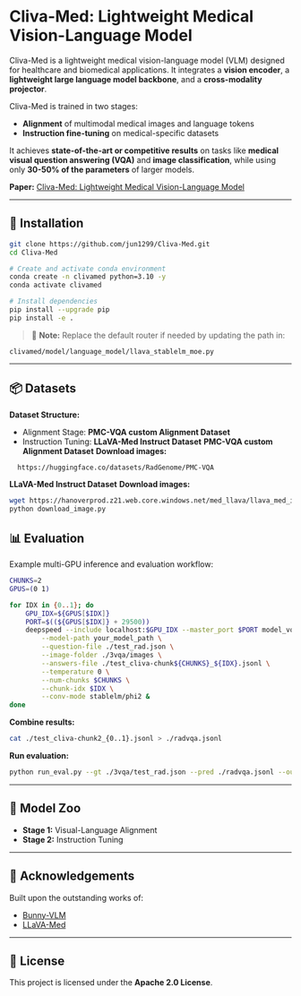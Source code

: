 # Cliva-Med: Lightweight Medical Vision-Language Model

Cliva-Med is a lightweight medical vision-language model (VLM) designed for healthcare and biomedical applications. It integrates a **vision encoder**, a **lightweight large language model backbone**, and a **cross-modality projector**.

Cliva-Med is trained in two stages:
- **Alignment** of multimodal medical images and language tokens
- **Instruction fine-tuning** on medical-specific datasets

It achieves **state-of-the-art or competitive results** on tasks like **medical visual question answering (VQA)** and **image classification**, while using only **30-50% of the parameters** of larger models.

**Paper:** [Cliva-Med: Lightweight Medical Vision-Language Model](https://github.com/jun1299/Cliva-Med)

---

## 🔧 Installation

```bash
git clone https://github.com/jun1299/Cliva-Med.git
cd Cliva-Med

# Create and activate conda environment
conda create -n clivamed python=3.10 -y
conda activate clivamed

# Install dependencies
pip install --upgrade pip
pip install -e .

```

> 📌 **Note:** Replace the default router if needed by updating the path in:
```
clivamed/model/language_model/llava_stablelm_moe.py
```

---

## 📦 Datasets

**Dataset Structure:**
- Alignment Stage: **PMC-VQA custom Alignment Dataset**
- Instruction Tuning: **LLaVA-Med Instruct Dataset**
**PMC-VQA custom Alignment Dataset**
  **Download images:**
```bash
  https://huggingface.co/datasets/RadGenome/PMC-VQA
```

**LLaVA-Med Instruct Dataset**
**Download images:**
```bash
wget https://hanoverprod.z21.web.core.windows.net/med_llava/llava_med_image_urls.jsonl
python download_image.py
```


## 📊 Evaluation

Example multi-GPU inference and evaluation workflow:

```bash
CHUNKS=2
GPUS=(0 1)

for IDX in {0..1}; do
    GPU_IDX=${GPUS[$IDX]}
    PORT=$((${GPUS[$IDX]} + 29500))
    deepspeed --include localhost:$GPU_IDX --master_port $PORT model_vqa_med.py \
        --model-path your_model_path \
        --question-file ./test_rad.json \
        --image-folder ./3vqa/images \
        --answers-file ./test_cliva-chunk${CHUNKS}_${IDX}.jsonl \
        --temperature 0 \
        --num-chunks $CHUNKS \
        --chunk-idx $IDX \
        --conv-mode stablelm/phi2 &
done
```

**Combine results:**
```bash
cat ./test_cliva-chunk2_{0..1}.jsonl > ./radvqa.jsonl
```

**Run evaluation:**
```bash
python run_eval.py --gt ./3vqa/test_rad.json --pred ./radvqa.jsonl --output ./data_RAD/wrong_answers.json
```

---

## 📁 Model Zoo

- **Stage 1:** Visual-Language Alignment
- **Stage 2:** Instruction Tuning


---



## 🙏 Acknowledgements

Built upon the outstanding works of:
- [Bunny-VLM](https://github.com/BAAI-DCAI/Bunny)
- [LLaVA-Med](https://github.com/OpenGVLab/LLaVA-Med)

---

## 📜 License

This project is licensed under the **Apache 2.0 License**.

